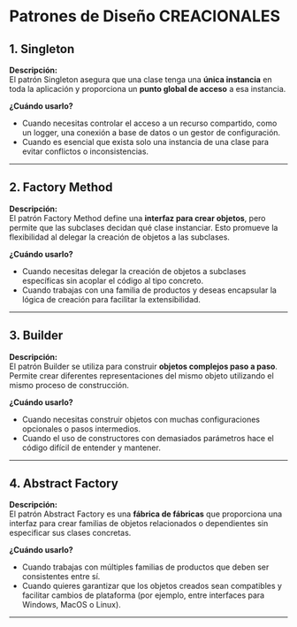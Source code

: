 # Patrones de Diseño CREACIONALES

## 1. Singleton
**Descripción:**  
El patrón Singleton asegura que una clase tenga una **única instancia** en toda la aplicación y proporciona un **punto global de acceso** a esa instancia.

**¿Cuándo usarlo?**
- Cuando necesitas controlar el acceso a un recurso compartido, como un logger, una conexión a base de datos o un gestor de configuración.
- Cuando es esencial que exista solo una instancia de una clase para evitar conflictos o inconsistencias.

---

## 2. Factory Method
**Descripción:**  
El patrón Factory Method define una **interfaz para crear objetos**, pero permite que las subclases decidan qué clase instanciar. Esto promueve la flexibilidad al delegar la creación de objetos a las subclases.

**¿Cuándo usarlo?**
- Cuando necesitas delegar la creación de objetos a subclases específicas sin acoplar el código al tipo concreto.
- Cuando trabajas con una familia de productos y deseas encapsular la lógica de creación para facilitar la extensibilidad.

---

## 3. Builder
**Descripción:**  
El patrón Builder se utiliza para construir **objetos complejos paso a paso**. Permite crear diferentes representaciones del mismo objeto utilizando el mismo proceso de construcción.

**¿Cuándo usarlo?**
- Cuando necesitas construir objetos con muchas configuraciones opcionales o pasos intermedios.
- Cuando el uso de constructores con demasiados parámetros hace el código difícil de entender y mantener.

---

## 4. Abstract Factory
**Descripción:**  
El patrón Abstract Factory es una **fábrica de fábricas** que proporciona una interfaz para crear familias de objetos relacionados o dependientes sin especificar sus clases concretas.

**¿Cuándo usarlo?**
- Cuando trabajas con múltiples familias de productos que deben ser consistentes entre sí.
- Cuando quieres garantizar que los objetos creados sean compatibles y facilitar cambios de plataforma (por ejemplo, entre interfaces para Windows, MacOS o Linux).

---
